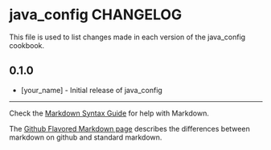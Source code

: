 java_config CHANGELOG
=====================

This file is used to list changes made in each version of the java_config cookbook.

0.1.0
-----
- [your_name] - Initial release of java_config

- - -
Check the [Markdown Syntax Guide](http://daringfireball.net/projects/markdown/syntax) for help with Markdown.

The [Github Flavored Markdown page](http://github.github.com/github-flavored-markdown/) describes the differences between markdown on github and standard markdown.
